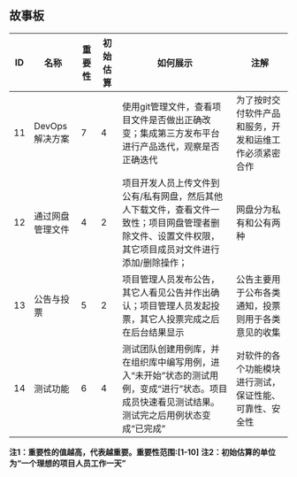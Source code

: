 ## 故事板  

| ID | 名称 | 重要性 | 初始估算 | 如何展示 | 注解 |
|----|------|--------|----------|----------|-----|
|11|DevOps解决方案|7|4|使用git管理文件，查看项目文件是否做出正确改变；集成第三方发布平台进行产品迭代，观察是否正确迭代|为了按时交付软件产品和服务，开发和运维工作必须紧密合作|  
|12|通过网盘管理文件|4|2|项目开发人员上传文件到公有/私有网盘，然后其他人下载文件，查看文件一致性；项目网盘管理者删除文件、设置文件权限，其它项目成员对文件进行添加/删除操作；|网盘分为私有和公有两种|   
|13|公告与投票|5|2|项目管理人员发布公告，其它人看见公告并作出确认；项目管理人员发起投票，其它人投票完成之后在后台结果显示|公告主要用于公布各类通知，投票则用于各类意见的收集|   
|14|测试功能|6|4|测试团队创建用例库，并在组织库中编写用例，进入“未开始”状态的测试用例，变成“进行”状态。项目成员快速看见测试结果。测试完之后用例状态变成“已完成”|对软件的各个功能模块进行测试，保证性能、可靠性、安全性|   

**注1：重要性的值越高，代表越重要。重要性范围:[1-10]**
**注2：初始估算的单位为“一个理想的项目人员工作一天”**